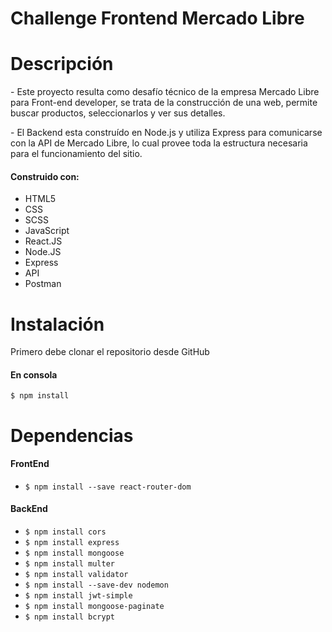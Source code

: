 <h1>Challenge Frontend Mercado Libre</h1>
<h1>Descripción</h1>

<p>
- Este proyecto resulta como desafío técnico de la empresa Mercado Libre para Front-end developer, se trata de la construcción de una web, permite buscar productos, seleccionarlos y ver sus detalles. </p> 
<p> - El Backend esta construído en Node.js y utiliza Express para comunicarse con la API de Mercado Libre, lo cual provee toda la estructura necesaria para el funcionamiento del sitio. </p>

#### Construido con: 

- HTML5
- CSS
- SCSS
- JavaScript
- React.JS
- Node.JS
- Express
- API
- Postman

<h1>Instalación</h1>
<p>Primero debe clonar el repositorio desde GitHub</p>

#### En consola 

`$ npm install`

<h1>Dependencias</h1>

#### FrontEnd 

- `$ npm install --save react-router-dom`

#### BackEnd

- `$ npm install cors`
- `$ npm install express`
- `$ npm install mongoose` 
- `$ npm install multer`
- `$ npm install validator`
- `$ npm install --save-dev nodemon`
- `$ npm install jwt-simple` 
- `$ npm install mongoose-paginate`
- `$ npm install bcrypt` 
